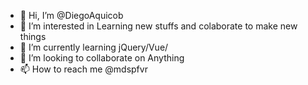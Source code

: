 - 👋 Hi, I’m @DiegoAquicob
- 👀 I’m interested in Learning new stuffs and colaborate to make new things
- 🌱 I’m currently learning jQuery/Vue/
- 💞️ I’m looking to collaborate on Anything
- 📫 How to reach me @mdspfvr

<!---
DiegoAquicob/DiegoAquicob is a ✨ special ✨ repository because its `README.md` (this file) appears on your GitHub profile.
You can click the Preview link to take a look at your changes.
--->
